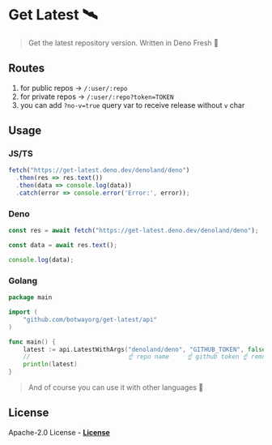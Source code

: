 # Get Latest 🛰️

> Get the latest repository version. Written in Deno Fresh 🦕

## Routes

1. for public repos -> `/:user/:repo`
2. for private repos -> `/:user/:repo?token=TOKEN`
3. you can add `?no-v=true` query var to receive release without `v` char

## Usage

### JS/TS

```js
fetch("https://get-latest.deno.dev/denoland/deno")
  .then(res => res.text())
  .then(data => console.log(data))
  .catch(error => console.error('Error:', error));
```

### Deno

```ts
const res = await fetch("https://get-latest.deno.dev/denoland/deno");

const data = await res.text();

console.log(data);
```

### Golang

```go
package main

import (
	"github.com/botwayorg/get-latest/api"
)

func main() {
	latest := api.LatestWithArgs("denoland/deno", "GITHUB_TOKEN", false)
	//                           ☝ repo name     ☝ github token ☝ remove 'v' character from tag
	println(latest)
}
```

> And of course you can use it with other languages 🤝

## License

Apache-2.0 License - [**License**](https://github.com/botwayorg/get-latest/blob/main/LICENSE)
